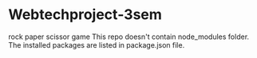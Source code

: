 # Webtechproject-3sem
rock paper scissor game
This repo doesn't contain node_modules folder. The installed packages are listed in package.json file.
